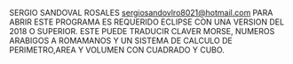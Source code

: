 SERGIO SANDOVAL ROSALES
sergiosandovlro8021@hotmail.com
PARA ABRIR ESTE PROGRAMA ES REQUERIDO ECLIPSE CON UNA VERSION DEL 2018 O SUPERIOR.
ESTE PUEDE TRADUCIR CLAVER MORSE, NUMEROS ARABIGOS A ROMAMANOS Y UN SISTEMA DE CALCULO DE PERIMETRO,AREA Y VOLUMEN CON CUADRADO Y CUBO.
